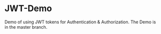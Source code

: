 # JWT-Demo
Demo of using JWT tokens for Authentication &amp; Authorization.
The Demo is in the master branch.
